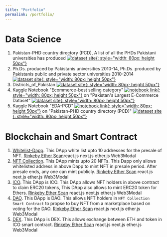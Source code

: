 ```yaml
---
title: "Portfolio"
permalink: /portfolio/
---
```

<link rel="stylesheet" href="https://www.w3schools.com/w3css/4/w3.css">

Data Science
===========
1. Pakistan-PHD country directory (PCD), A list of all the PHDs Pakistani universities has produced [![dataset site](http://www.endtoend.ai/assets/blog/tutorial/kaggle-dataset-ubuntu/kaggle.png){: style="width: 80px; height 50px"}](https://www.kaggle.com/umermjd11/pakistanphd-country-directory-pcd)
2. Ph.Ds. produced by Pakistanis universities 2010-14, Ph.Ds. produced by Pakistanis public and private sector universities 2010-2014 [![dataset site](http://www.endtoend.ai/assets/blog/tutorial/kaggle-dataset-ubuntu/kaggle.png){: style="width: 80px; height 50px"}](https://www.kaggle.com/umermjd11/phds-produced-by-pakistanis-universities-201014)
3. Districts_of_Pakistan [![dataset site](http://www.endtoend.ai/assets/blog/tutorial/kaggle-dataset-ubuntu/kaggle.png){: style="width: 80px; height 50px"}](https://www.kaggle.com/umermjd11/districts-of-pakistan)
4. Kaggle Notebook "Ecommerce-best selling category" [![notebook link](https://banner2.cleanpng.com/20180704/yco/kisspng-kaggle-predictive-modelling-data-science-business-5b3c8fc356f806.4702207815306956193562.jpg){: style="width: 80px; height 50px"}](https://www.kaggle.com/umermjd11/ecommerce-best-selling-category/) on "Pakistan's Largest E-Commerce Dataset" [![dataset site](http://www.endtoend.ai/assets/blog/tutorial/kaggle-dataset-ubuntu/kaggle.png){: style="width: 80px; height 50px"}](https://www.kaggle.com/zusmani/pakistans-largest-ecommerce-dataset)
5. Kaggle Notebook "EDA-PCD" [![notebook link](https://banner2.cleanpng.com/20180704/yco/kisspng-kaggle-predictive-modelling-data-science-business-5b3c8fc356f806.4702207815306956193562.jpg){: style="width: 80px; height 50px"}](https://www.kaggle.com/umermjd11/eda-pcd) on "Pakistan-PHD country directory (PCD)" [![dataset site](http://www.endtoend.ai/assets/blog/tutorial/kaggle-dataset-ubuntu/kaggle.png){: style="width: 80px; height 50px"}](https://www.kaggle.com/umermjd11/pakistanphd-country-directory-pcd)

Blockchain and Smart Contract
===========

1. [Whitelist-Dapp](https://dappwhitelist-cqz453n0n-umermjd11.vercel.app/). This DApp white list upto 10 addresses for the presale of NFT. <span class="w3-tag w3-brown">[Rinkeby Ether Scan](https://rinkeby.etherscan.io/address/0x1C55784F0B4A92Ff4f0E65820dFfB003a7FB07A0)</span><span class="w3-tag w3-blue">react.js</span> <span class="w3-tag w3-blue">next.js</span> <span class="w3-tag w3-blue">ether.js</span> <span class="w3-tag w3-blue">Web3Modal</span>
2. [NFT Collection](https://nftcollectionlw3io.vercel.app/). This DApp mints upto 20 NFTs. This Dapp only allows whitelisted address in above Dapp to mint NFT in presale period. After presale ends, any one can mint publicly. <span class="w3-tag w3-brown">[Rinkeby Ether Scan](https://rinkeby.etherscan.io/address/0xb40b9854A7ab78274aE9fcEfcf9a49a6e12c8377)</span> <span class="w3-tag w3-blue">react.js</span> <span class="w3-tag w3-blue">next.js</span> <span class="w3-tag w3-blue">ether.js</span> <span class="w3-tag w3-blue">Web3Modal</span>
2. [ICO](https://learnweb3ico.vercel.app/). This DApp is ICO. This DApp allows NFT holders in above contract to claim ERC20 tokens, This DApp also allows to mint ERC20 token for Ethers. <span class="w3-tag w3-brown">[Rinkeby Ether Scan](https://rinkeby.etherscan.io/address/0x94628E4B8920bAD7d0a8004E493b54fA1cCc325E)</span> <span class="w3-tag w3-blue">react.js</span> <span class="w3-tag w3-blue">next.js</span> <span class="w3-tag w3-blue">ether.js</span> <span class="w3-tag w3-blue">Web3Modal</span>
2. [DAO](https://learnweb3dao.vercel.app/). This DApp is DAO. This allows NFT holders in `NFT Collection Smart Contract` to propse to buy NFT from a marketplace based on voting for the DAO. <span class="w3-tag w3-brown">[Rinkeby Ether Scan](https://rinkeby.etherscan.io/address/0x054CF3988076b743dcbB1f4B1FCFcF8eE53D0b9b)</span> <span class="w3-tag w3-blue">react.js</span> <span class="w3-tag w3-blue">next.js</span> <span class="w3-tag w3-blue">ether.js</span> <span class="w3-tag w3-blue">Web3Modal</span>
2. [DEX](https://learnweb3dex.vercel.app/). This DApp is DEX. This allows exchange between ETH and token in ICO smart contract. <span class="w3-tag w3-brown">[Rinkeby Ether Scan](https://rinkeby.etherscan.io/address/0x6cDF92Ae1aa3f97EDD3966138F8BdF5774b99447)</span> <span class="w3-tag w3-blue">react.js</span> <span class="w3-tag w3-blue">next.js</span> <span class="w3-tag w3-blue">ether.js</span> <span class="w3-tag w3-blue">Web3Modal</span>


